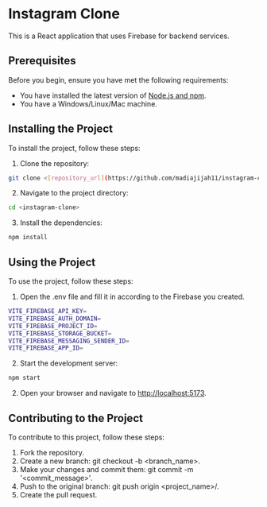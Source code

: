 # Instagram Clone

This is a React application that uses Firebase for backend services.

## Prerequisites

Before you begin, ensure you have met the following requirements:

- You have installed the latest version of [Node.js and npm](https://nodejs.org/en/download/).
- You have a Windows/Linux/Mac machine.

## Installing the Project

To install the project, follow these steps:

1. Clone the repository:

```bash
git clone <[repository_url](https://github.com/madiajijah11/instagram-clone)>
```

2. Navigate to the project directory:

```bash
cd <instagram-clone>
```

3. Install the dependencies:

```bash
npm install
```

## Using the Project

To use the project, follow these steps:

1. Open the .env file and fill it in according to the Firebase you created.

```bash
VITE_FIREBASE_API_KEY=
VITE_FIREBASE_AUTH_DOMAIN=
VITE_FIREBASE_PROJECT_ID=
VITE_FIREBASE_STORAGE_BUCKET=
VITE_FIREBASE_MESSAGING_SENDER_ID=
VITE_FIREBASE_APP_ID=
```

2. Start the development server:

```bash
npm start
```

2. Open your browser and navigate to <http://localhost:5173>.

## Contributing to the Project

To contribute to this project, follow these steps:

1. Fork the repository.
2. Create a new branch: git checkout -b <branch_name>.
3. Make your changes and commit them: git commit -m '<commit_message>'.
4. Push to the original branch: git push origin <project_name>/<location>.
5. Create the pull request.
